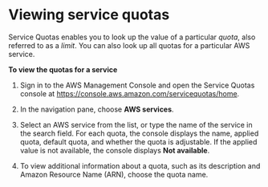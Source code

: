 # Viewing service quotas<a name="gs-request-quota"></a>

Service Quotas enables you to look up the value of a particular *quota*, also referred to as a *limit*\. You can also look up all quotas for a particular AWS service\.

**To view the quotas for a service**

1. Sign in to the AWS Management Console and open the Service Quotas console at [https://console\.aws\.amazon\.com/servicequotas/home](https://console.aws.amazon.com/servicequotas/home)\.

1. In the navigation pane, choose **AWS services**\.

1. Select an AWS service from the list, or type the name of the service in the search field\. For each quota, the console displays the name, applied quota, default quota, and whether the quota is adjustable\. If the applied value is not available, the console displays **Not available**\.

1. To view additional information about a quota, such as its description and Amazon Resource Name \(ARN\), choose the quota name\.